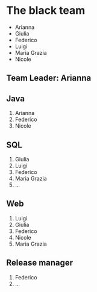 # The black team

- Arianna
- Giulia
- Federico
- Luigi
- Maria Grazia
- Nicole


## Team Leader: Arianna

## Java
1. Arianna
1. Federico
1. Nicole

## SQL
1. Giulia
1. Luigi
1. Federico
1. Maria Grazia
1. ...

## Web
1. Luigi
1. Giulia
1. Federico
1. Nicole
1. Maria Grazia

## Release manager
1. Federico
1. ...
